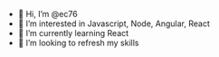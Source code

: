 - 👋 Hi, I’m @ec76
- 👀 I’m interested in Javascript, Node, Angular, React
- 🌱 I’m currently learning React
- 💞️ I’m looking to refresh my skills

<!---
ec76/ec76 is a ✨ special ✨ repository because its `README.md` (this file) appears on your GitHub profile.
You can click the Preview link to take a look at your changes.
--->
